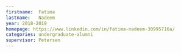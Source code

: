 ```yaml
---
firstname:  Fatima
lastname:   Nadeem
year: 2018-2019
homepage: https://www.linkedin.com/in/fatima-nadeem-30995716a/ 
categories: undergraduate-alumni
supervisor: Petersen
---
```

